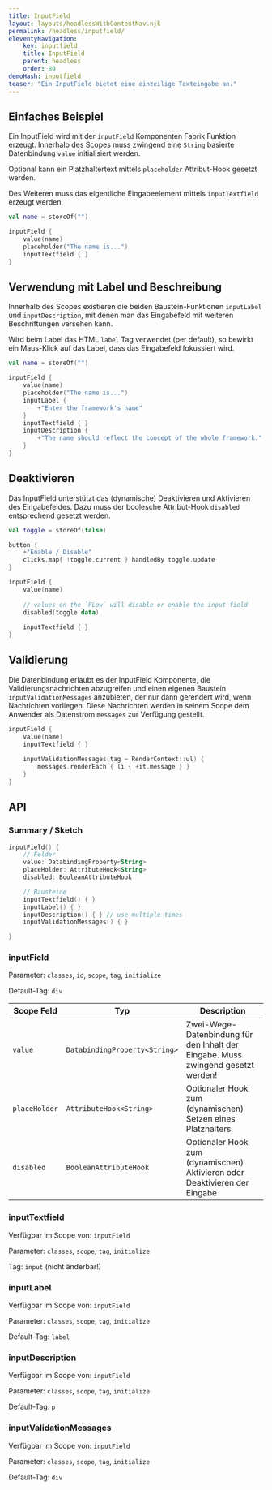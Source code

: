 ```yaml
---
title: InputField
layout: layouts/headlessWithContentNav.njk
permalink: /headless/inputfield/
eleventyNavigation:
    key: inputfield
    title: InputField
    parent: headless
    order: 80
demoHash: inputfield
teaser: "Ein InputField bietet eine einzeilige Texteingabe an."
---
```


## Einfaches Beispiel

Ein InputField wird mit der `inputField` Komponenten Fabrik Funktion erzeugt. Innerhalb des Scopes muss zwingend 
eine `String` basierte Datenbindung `value` initialisiert werden.

Optional kann ein Platzhaltertext mittels `placeholder` Attribut-Hook gesetzt werden.

Des Weiteren muss das eigentliche Eingabeelement mittels `inputTextfield` erzeugt werden.

```kotlin
val name = storeOf("")

inputField {
    value(name)
    placeholder("The name is...")
    inputTextfield { }
}
```

## Verwendung mit Label und Beschreibung

Innerhalb des Scopes existieren die beiden Baustein-Funktionen `inputLabel` und `inputDescription`, mit denen man
das Eingabefeld mit weiteren Beschriftungen versehen kann.

Wird beim Label das HTML `label` Tag verwendet (per default), so bewirkt ein Maus-Klick auf das Label, dass das
Eingabefeld fokussiert wird.

```kotlin
val name = storeOf("")

inputField {
    value(name)
    placeholder("The name is...")
    inputLabel {
        +"Enter the framework's name"
    }
    inputTextfield { }
    inputDescription {
        +"The name should reflect the concept of the whole framework."
    }
}
```

## Deaktivieren

Das InputField unterstützt das (dynamische) Deaktivieren und Aktivieren des Eingabefeldes. Dazu muss der boolesche 
Attribut-Hook `disabled` entsprechend gesetzt werden.

```kotlin
val toggle = storeOf(false) 

button {
    +"Enable / Disable"
    clicks.map{ !toggle.current } handledBy toggle.update
}

inputField {
    value(name)
    
    // values on the `FLow` will disable or enable the input field
    disabled(toggle.data)
    
    inputTextfield { }
}
```

## Validierung

Die Datenbindung erlaubt es der InputField Komponente, die Validierungsnachrichten abzugreifen und einen eigenen 
Baustein `inputValidationMessages` anzubieten, der nur dann gerendert wird, wenn Nachrichten vorliegen.
Diese Nachrichten werden in seinem Scope dem Anwender als Datenstrom `messages` zur Verfügung gestellt.

```kotlin
inputField {
    value(name)
    inputTextfield { }
    
    inputValidationMessages(tag = RenderContext::ul) {
        messages.renderEach { li { +it.message } }
    }
}
```

## API

### Summary / Sketch
```kotlin
inputField() {
    // Felder
    value: DatabindingProperty<String>
    placeHolder: AttributeHook<String>
    disabled: BooleanAttributeHook

    // Bausteine
    inputTextfield() { }
    inputLabel() { }
    inputDescription() { } // use multiple times
    inputValidationMessages() { }

}
```

### inputField

Parameter: `classes`, `id`, `scope`, `tag`, `initialize`

Default-Tag: `div`

| Scope Feld    | Typ                           | Description                                                                      |
|---------------|-------------------------------|----------------------------------------------------------------------------------|
| `value`       | `DatabindingProperty<String>` | Zwei-Wege-Datenbindung für den Inhalt der Eingabe. Muss zwingend gesetzt werden! |
| `placeHolder` | `AttributeHook<String>`       | Optionaler Hook zum (dynamischen) Setzen eines Platzhalters                      |
| `disabled`    | `BooleanAttributeHook`        | Optionaler Hook zum (dynamischen) Aktivieren oder Deaktivieren der Eingabe       |


### inputTextfield

Verfügbar im Scope von: `inputField`

Parameter: `classes`, `scope`, `tag`, `initialize`

Tag: `input` (nicht änderbar!)


### inputLabel

Verfügbar im Scope von: `inputField`

Parameter: `classes`, `scope`, `tag`, `initialize`

Default-Tag: `label`


### inputDescription

Verfügbar im Scope von: `inputField`

Parameter: `classes`, `scope`, `tag`, `initialize`

Default-Tag: `p`


### inputValidationMessages

Verfügbar im Scope von: `inputField`

Parameter: `classes`, `scope`, `tag`, `initialize`

Default-Tag: `div`